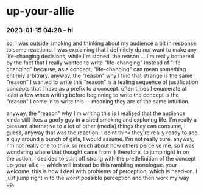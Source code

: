 # up-your-allie

### 2023-01-15 04:28 - hi

so, I was outside smoking and thinking about my audience a bit in response to some reactions. I was explaining that I definitely do *not* want to make any life-changing decisions, while I'm stoned. the reason ... I'm really bothered by the fact that I really wanted to write "life-changing" instead of "life changing" because, as a concept, "life-changing" can mean something entirely arbitrary. anyway, the "reason" why I find that strange is the same "reason" I wanted to write this
  "reason" is a fealing sequence of justification concepts that I have as a prefix to a concept. often times I enumerate at least a few when writing before beginning to write the concept
is the "reason" I came in to write this -- meaning they are of the same intuition.

anyway, the "reason" why I'm writing this is I realised that the audience kinda still likes a goofy guy in a shed smoking and exploring life. I'm really a pleasant alternative to a lot of other (media) things they can consume, I guess, anyway that was the reaction. I doint think they're really ready to see a guy around a bunch of girls, I would assume. I'm not really sure. anyway, I'm not really one to think so much about how others perceive me, so I was wondering where that thought came from :)
therefore, to jump right in on the action, I decided to start off strong with the predefinition of the concept up-your-allie -- which will instead be this rambling monologue. your welcome.
this is how I deal with problems of perception, which is head-on. I just jump right in to the worst possible perception and then work my way up.
